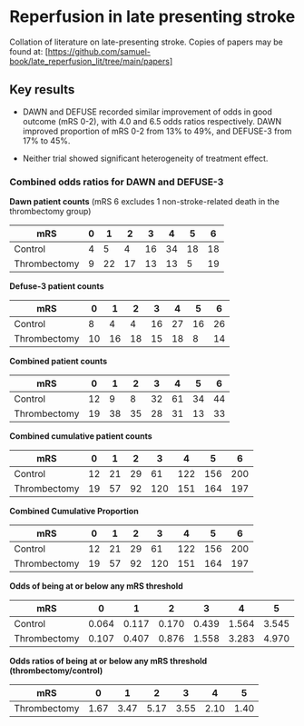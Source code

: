 # Reperfusion in late presenting stroke

Collation of literature on late-presenting stroke. Copies of papers may be found at: [https://github.com/samuel-book/late_reperfusion_lit/tree/main/papers]

## Key results

* DAWN and DEFUSE recorded similar improvement of odds in good outcome (mRS 0-2), with 4.0 and 6.5 odds ratios respectively. DAWN improved proportion of mRS 0-2 from 13% to 49%, and DEFUSE-3 from 17% to 45%. 

* Neither trial showed significant heterogeneity of treatment effect.

### Combined odds ratios for DAWN and DEFUSE-3

**Dawn patient counts** (mRS 6  excludes 1 non-stroke-related death in the thrombectomy group)

| mRS          | 0 | 1  | 2  | 3  | 4  | 5  | 6  |
|--------------|---|----|----|----|----|----|----|
| Control      | 4 | 5  | 4  | 16 | 34 | 18 | 18 |
| Thrombectomy | 9 | 22 | 17 | 13 | 13 | 5  | 19 |

**Defuse-3 patient counts**

| mRS          | 0  | 1  | 2  | 3  | 4  | 5  | 6  |
|--------------|----|----|----|----|----|----|----|
| Control      | 8  | 4  | 4  | 16 | 27 | 16 | 26 |
| Thrombectomy | 10 | 16 | 18 | 15 | 18 | 8  | 14 |

**Combined patient counts**

| mRS          | 0  | 1  | 2  | 3  | 4  | 5  | 6  |
|--------------|----|----|----|----|----|----|----|
| Control      | 12 | 9  | 8  | 32 | 61 | 34 | 44 |
| Thrombectomy | 19 | 38 | 35 | 28 | 31 | 13 | 33 |

**Combined cumulative patient counts**

| mRS          | 0  | 1  | 2  | 3   | 4   | 5   | 6   |
|--------------|----|----|----|-----|-----|-----|-----|
| Control      | 12 | 21 | 29 | 61  | 122 | 156 | 200 |
| Thrombectomy | 19 | 57 | 92 | 120 | 151 | 164 | 197 |

**Combined Cumulative Proportion**

| mRS          | 0  | 1  | 2  | 3   | 4   | 5   | 6   |
|--------------|----|----|----|-----|-----|-----|-----|
| Control      | 12 | 21 | 29 | 61  | 122 | 156 | 200 |
| Thrombectomy | 19 | 57 | 92 | 120 | 151 | 164 | 197 |

**Odds of being at or below any mRS threshold**

| mRS          | 0     | 1     | 2     | 3     | 4     | 5     |
|--------------|-------|-------|-------|-------|-------|-------|
| Control      | 0.064 | 0.117 | 0.170 | 0.439 | 1.564 | 3.545 |
| Thrombectomy | 0.107 | 0.407 | 0.876 | 1.558 | 3.283 | 4.970 |

**Odds ratios of being at or below any mRS threshold (thrombectomy/control)**

| mRS          | 0    | 1    | 2    | 3    | 4    | 5    |
|--------------|------|------|------|------|------|------|
| Thrombectomy | 1.67 | 3.47 | 5.17 | 3.55 | 2.10 | 1.40 |


```{tableofcontents}
```
